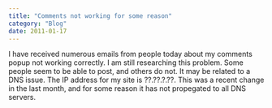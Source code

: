 ```yaml
---
title: "Comments not working for some reason"
category: "Blog"
date: 2011-01-17
---
```



I have received numerous emails from people today about my comments popup not working correctly. I am still researching this problem. Some people seem to be able to post, and others do not. It may be related to a DNS issue. The IP address for my site is ??.??.?.??. This was a recent change in the last month, and for some reason it has not propegated to all DNS servers.